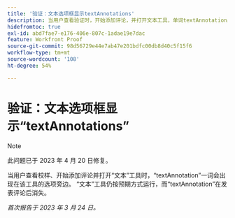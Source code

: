 ```yaml
---
title: '验证：文本选项框显示textAnnotations'
description: 当用户查看验证时，开始添加评论，并打开文本工具，单词textAnnotation出现在工具中的选项旁边。 “文本”工具仍按预期工作，发布评论后textAnnotation消失。
hidefromtoc: true
exl-id: abd7fae7-e176-406e-807c-1adae19e7dac
feature: Workfront Proof
source-git-commit: 98d56729e44e7ab47e201bdfc00db8d40c5f15f6
workflow-type: tm+mt
source-wordcount: '108'
ht-degree: 54%

---
```


# 验证：文本选项框显示“textAnnotations”

<!--This article is on the WF and WFP TOCs-->

>[!NOTE]
>
>此问题已于 2023 年 4 月 20 日修复。

当用户查看校样、开始添加评论并打开“文本”工具时，“textAnnotation”一词会出现在该工具的选项旁边。 “文本”工具仍按预期方式运行，而“textAnnotation”在发表评论后消失。

_首次报告于 2023 年 3 月 24 日。_
